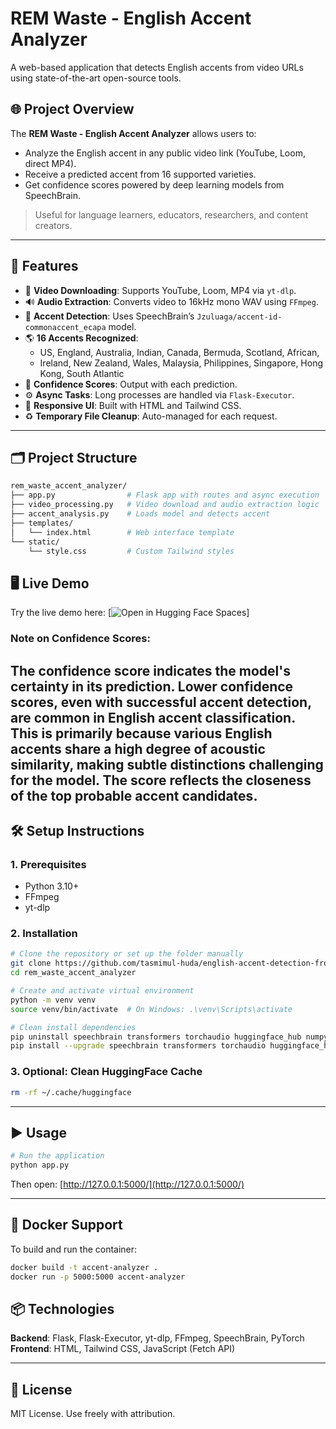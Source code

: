 # REM Waste - English Accent Analyzer

A web-based application that detects English accents from video URLs using state-of-the-art open-source tools.

## 🌐 Project Overview

The **REM Waste - English Accent Analyzer** allows users to:
- Analyze the English accent in any public video link (YouTube, Loom, direct MP4).
- Receive a predicted accent from 16 supported varieties.
- Get confidence scores powered by deep learning models from SpeechBrain.

> Useful for language learners, educators, researchers, and content creators.

---

## 🚀 Features

- 🎥 **Video Downloading**: Supports YouTube, Loom, MP4 via `yt-dlp`.
- 🔊 **Audio Extraction**: Converts video to 16kHz mono WAV using `FFmpeg`.
- 🧠 **Accent Detection**: Uses SpeechBrain’s `Jzuluaga/accent-id-commonaccent_ecapa` model.
- 🌎 **16 Accents Recognized**:
  - US, England, Australia, Indian, Canada, Bermuda, Scotland, African,
  - Ireland, New Zealand, Wales, Malaysia, Philippines, Singapore, Hong Kong, South Atlantic
- 🧾 **Confidence Scores**: Output with each prediction.
- ⚙️ **Async Tasks**: Long processes are handled via `Flask-Executor`.
- 📱 **Responsive UI**: Built with HTML and Tailwind CSS.
- ♻️ **Temporary File Cleanup**: Auto-managed for each request.

---

## 🗂️ Project Structure

```bash
rem_waste_accent_analyzer/
├── app.py                # Flask app with routes and async execution
├── video_processing.py   # Video download and audio extraction logic
├── accent_analysis.py    # Loads model and detects accent
├── templates/
│   └── index.html        # Web interface template
└── static/
    └── style.css         # Custom Tailwind styles
```
## 🖥️ Live Demo
Try the live demo here: 
[![Open in Hugging Face Spaces](https://tasmimulhuda-english-accent-detection-from-video-url.hf.space/)]

### Note on Confidence Scores: 
The confidence score indicates the model's certainty in its prediction. Lower confidence scores, even with successful accent detection, are common in English accent classification. This is primarily because various English accents share a high degree of acoustic similarity, making subtle distinctions challenging for the model. The score reflects the closeness of the top probable accent candidates.
---

## 🛠️ Setup Instructions

### 1. Prerequisites
- Python 3.10+
- FFmpeg
- yt-dlp

### 2. Installation

```bash
# Clone the repository or set up the folder manually
git clone https://github.com/tasmimul-huda/english-accent-detection-from-video-url.git
cd rem_waste_accent_analyzer

# Create and activate virtual environment
python -m venv venv
source venv/bin/activate  # On Windows: .\venv\Scripts\activate

# Clean install dependencies
pip uninstall speechbrain transformers torchaudio huggingface_hub numpy scipy tqdm Flask Flask-Executor yt-dlp -y
pip install --upgrade speechbrain transformers torchaudio huggingface_hub numpy scipy tqdm Flask Flask-Executor yt-dlp
```

### 3. Optional: Clean HuggingFace Cache
```bash
rm -rf ~/.cache/huggingface
```

---

## ▶️ Usage

```bash
# Run the application
python app.py
```

Then open: [http://127.0.0.1:5000/](http://127.0.0.1:5000/)

---

## 🐳 Docker Support

To build and run the container:

```bash
docker build -t accent-analyzer .
docker run -p 5000:5000 accent-analyzer
```


## 📦 Technologies

**Backend**: Flask, Flask-Executor, yt-dlp, FFmpeg, SpeechBrain, PyTorch  
**Frontend**: HTML, Tailwind CSS, JavaScript (Fetch API)

---

## 📜 License

MIT License. Use freely with attribution.
